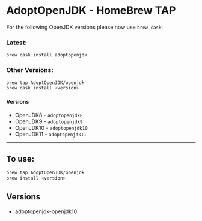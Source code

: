# AdoptOpenJDK - HomeBrew TAP

For the following OpenJDK versions please now use `brew cask`:

### Latest:
`brew cask install adoptopenjdk`

### Other Versions:
```bash
brew tap AdoptOpenJDK/openjdk
brew cask install <version>
```

#### Versions
- OpenJDK8 - `adoptopenjdk8`
- OpenJDK9 - `adoptopenjdk9`
- OpenJDK10 - `adoptopenjdk10`
- OpenJDK11 - `adoptopenjdk11`

---

## To use:

```bash
brew tap AdoptOpenJDK/openjdk
brew install <version>
```

## Versions
- adoptopenjdk-openjdk10
